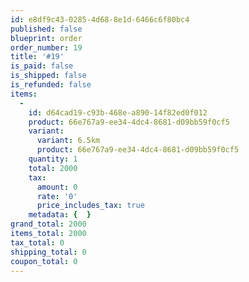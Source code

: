 ```yaml
---
id: e8df9c43-0285-4d68-8e1d-6466c6f80bc4
published: false
blueprint: order
order_number: 19
title: '#19'
is_paid: false
is_shipped: false
is_refunded: false
items:
  -
    id: d64cad19-c93b-468e-a890-14f82ed0f012
    product: 66e767a9-ee34-4dc4-8681-d09bb59f0cf5
    variant:
      variant: 6.5km
      product: 66e767a9-ee34-4dc4-8681-d09bb59f0cf5
    quantity: 1
    total: 2000
    tax:
      amount: 0
      rate: '0'
      price_includes_tax: true
    metadata: {  }
grand_total: 2000
items_total: 2000
tax_total: 0
shipping_total: 0
coupon_total: 0
---
```

